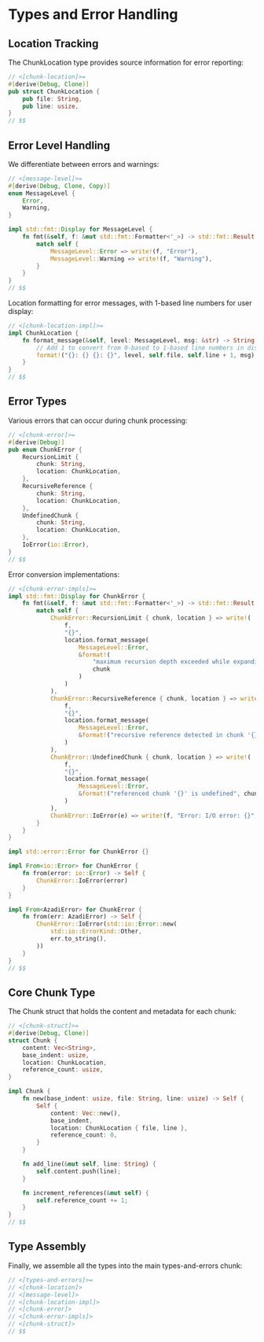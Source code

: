 # Types and Error Handling

## Location Tracking

The ChunkLocation type provides source information for error reporting:

```rust
// <[chunk-location]>=
#[derive(Debug, Clone)]
pub struct ChunkLocation {
    pub file: String,
    pub line: usize,
}
// $$
```

## Error Level Handling

We differentiate between errors and warnings:

```rust
// <[message-level]>=
#[derive(Debug, Clone, Copy)]
enum MessageLevel {
    Error,
    Warning,
}

impl std::fmt::Display for MessageLevel {
    fn fmt(&self, f: &mut std::fmt::Formatter<'_>) -> std::fmt::Result {
        match self {
            MessageLevel::Error => write!(f, "Error"),
            MessageLevel::Warning => write!(f, "Warning"),
        }
    }
}
// $$
```

Location formatting for error messages, with 1-based line numbers for user display:

```rust
// <[chunk-location-impl]>=
impl ChunkLocation {
    fn format_message(&self, level: MessageLevel, msg: &str) -> String {
        // Add 1 to convert from 0-based to 1-based line numbers in displayed messages
        format!("{}: {} {}: {}", level, self.file, self.line + 1, msg)
    }
}
// $$
```

## Error Types

Various errors that can occur during chunk processing:

```rust
// <[chunk-error]>=
#[derive(Debug)]
pub enum ChunkError {
    RecursionLimit {
        chunk: String,
        location: ChunkLocation,
    },
    RecursiveReference {
        chunk: String,
        location: ChunkLocation,
    },
    UndefinedChunk {
        chunk: String,
        location: ChunkLocation,
    },
    IoError(io::Error),
}
// $$
```

Error conversion implementations:

```rust
// <[chunk-error-impls]>=
impl std::fmt::Display for ChunkError {
    fn fmt(&self, f: &mut std::fmt::Formatter<'_>) -> std::fmt::Result {
        match self {
            ChunkError::RecursionLimit { chunk, location } => write!(
                f,
                "{}",
                location.format_message(
                    MessageLevel::Error,
                    &format!(
                        "maximum recursion depth exceeded while expanding chunk '{}'",
                        chunk
                    )
                )
            ),
            ChunkError::RecursiveReference { chunk, location } => write!(
                f,
                "{}",
                location.format_message(
                    MessageLevel::Error,
                    &format!("recursive reference detected in chunk '{}'", chunk)
                )
            ),
            ChunkError::UndefinedChunk { chunk, location } => write!(
                f,
                "{}",
                location.format_message(
                    MessageLevel::Error,
                    &format!("referenced chunk '{}' is undefined", chunk)
                )
            ),
            ChunkError::IoError(e) => write!(f, "Error: I/O error: {}", e),
        }
    }
}

impl std::error::Error for ChunkError {}

impl From<io::Error> for ChunkError {
    fn from(error: io::Error) -> Self {
        ChunkError::IoError(error)
    }
}

impl From<AzadiError> for ChunkError {
    fn from(err: AzadiError) -> Self {
        ChunkError::IoError(std::io::Error::new(
            std::io::ErrorKind::Other,
            err.to_string(),
        ))
    }
}
// $$
```

## Core Chunk Type

The Chunk struct that holds the content and metadata for each chunk:

```rust
// <[chunk-struct]>=
#[derive(Debug, Clone)]
struct Chunk {
    content: Vec<String>,
    base_indent: usize,
    location: ChunkLocation,
    reference_count: usize,
}

impl Chunk {
    fn new(base_indent: usize, file: String, line: usize) -> Self {
        Self {
            content: Vec::new(),
            base_indent,
            location: ChunkLocation { file, line },
            reference_count: 0,
        }
    }

    fn add_line(&mut self, line: String) {
        self.content.push(line);
    }

    fn increment_references(&mut self) {
        self.reference_count += 1;
    }
}
// $$
```

## Type Assembly

Finally, we assemble all the types into the main types-and-errors chunk:

```rust
// <[types-and-errors]>=
// <[chunk-location]>
// <[message-level]>
// <[chunk-location-impl]>
// <[chunk-error]>
// <[chunk-error-impls]>
// <[chunk-struct]>
// $$
```

